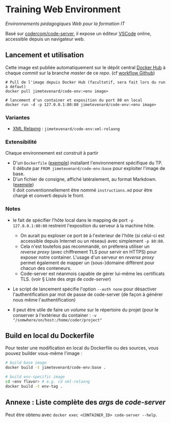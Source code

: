 #  Training Web Environment

*Environnements pédagogiques Web pour la formation IT*

Basé sur [codercom/code-server](https://github.com/cdr/code-server), il expose un éditeur [VSCode](https://code.visualstudio.com/) online, accessible depuis un navigateur web.

## Lancement et utilisation

Cette image est publiée automatiquement sur le dépôt central [Docker Hub](https://hub.docker.com/r/jimetevenard/code-env/tags) à chaque *commit* sur la branche *master* de ce *repo*. (cf [workflow Github](.github/workflows/docker-image.yml))

````
# Pull de l'image depuis Docker Hub (facultatif, sera fait lors du run à défaut)
docker pull jimetevenard/code-env:<env image>

# lancement d'un container et exposition du port 80 en local
docker run -d -p 127.0.0.1:80:80 jimetevenard/code-env:<env image>
````

### Variantes

- [XML Relaxng](xml-relaxng/README.md) : `jimetevenard/code-env:xml-relaxng`

### Extensibilité

Chaque environnement est construit à partir

- D'un `Dockerfile` ([exemple](xml-relaxng/Dockerfile)) installant l'environnement spécifique du TP.  
  Il débute par `FROM jimetevenard/code-env:base` pour exploiter l'image de base.
- D'un fichier de consigne, affiché latéralement, au format Markdown. ([exemple](xml-relaxng/instructions.md))  
  Il doit conventionnellement être nommé `instructions.md` pour être chargé et converti depuis le front.

### Notes

* le fait de spécifier l'hôte local dans le mapping de port `-p 127.0.0.1:80:80` restreint l'exposition du serveur à la machine hôte.

  * On aurait pu exploser ce port `80` à l'exterieur de l'hôte (si celui-ci est accessible depuis Internet ou un réseau) avec simplement `-p 80:80`.
  * Cela n'est toutefois pas recommandé, on préferera utiliser un *reverse proxy* (avec chiffrement TLS pour servir en HTTPS) pour exposer notre container. L'usage d'un serveur en *reverse proxy* permet également de mapper un (sous-)domaine différent pour chacun des conteneurs.  
  * Code-server est néanmois capable de gérer lui-même les certificats TLS. (voir § Liste des *args* de *code-server*)

* Le script de lancement spécifie l'option `--auth none` pour désactiver l'authentification par mot de passe de code-server (de façon à générer nous même l'authentification)

* Il peut être utile de faire un *volume* sur le répertoire du projet (pour le conserver à l'extérieur du container : `-v "/somwhere/on/host:/home/coder/project"`

## Build en local du Dockerfile

Pour tester une modification en local du Dockerfile ou des sources, vous pouvez builder vous-même l'image :

````sh
# build base image
docker build -t jimetevenard/code-env:base .

# build env-specific image
cd <env flavor> # e.g. cd xml-relaxng
docker build -t env-tag .
````

## Annexe : Liste complète des *args* de *code-server*

Peut être obtenu avec `docker exec <CONTAINER_ID> code-server --help`.


